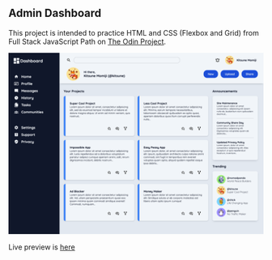 ## Admin Dashboard

This project is intended to practice HTML and CSS (Flexbox and Grid) from Full Stack JavaScript Path on [The Odin Project](https://www.theodinproject.com/paths). 

![admin-dashboard](./assets/images/admin-dashboard.png "Admin Dashboard's Image")

Live preview is [here](https://cansubaydar.github.io/admin-dashboard/)